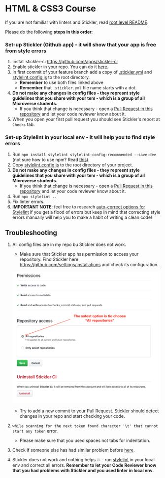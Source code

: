 # HTML & CSS3 Course

If you are not familiar with linters and Stickler, read [root level README](../README.md).

Please do the following **steps in this order**:

### Set-up Stickler (Github app) - it will show that your app is free from style errors
1. Install stickler-ci https://github.com/apps/stickler-ci
2. Enable stickler in your repo. You can do it [here](https://stickler-ci.com/).
3. In first commit of your feature branch add a copy of [.stickler.yml](./.stickler.yml) and [stylelint.config.js](./stylelint.config.js) to the root directory.
    - **Remember** to use both files linked above
    - **Remember** that `.stickler.yml` file name starts with a dot.
4. **Do not make any changes in config files - they represnt style guidelines that you share with your tem - which is a group of all Microverse students.**
    - If you think that change is necessary - open a [Pull Request in this repository](../README.md#contributing) and let your code reviewer know about it.
5. When you open your first pull request you should see Stickler's report at `Checks` tab.

### Set-up Stylelint in your local env - it will help you to find style errors
1. Run `npm install stylelint stylelint-config-recommended --save-dev`  (not sure how to use npm? Read [this](https://docs.npmjs.com/downloading-and-installing-node-js-and-npm)).
2. Copy [stylelint.config.js](./stylelint.config.js) to the root directory of your project.
3. **Do not make any changes in config files - they represnt style guidelines that you share with your tem - which is a group of all Microverse students.**
    - If you think that change is necessary - open a [Pull Request in this repository](../README.md#contributing) and let your code reviewer know about it.
4. Run `npx stylelint .`.
5. Fix linter errors.
6. **IMPORTANT NOTE**: feel free to research [auto-correct options for Stylelint](https://stylelint.io/user-guide/cli#autofixing-errors) if you get a flood of errors but keep in mind that correcting style errors manually will help you to make a habit of writing a clean code!


## Troubleshooting

1. All config files are in my repo bu Stickler does not work.
    - Make sure that Stickler app has permission to access your repository. Find Stickler here https://github.com/settings/installations and check its configuration.
    
    ![screenshot](../assets/images/stickler_app_config.png)

    - Try to add a new commit to your Pull Request. Stickler should detect changes in your repo and start checking your code.
2. `while scanning for the next token found character '\t' that cannot start any token` error.
    - Please make sure that you used spaces not tabs for indentation.
3. Check if someone else has had similar problem before [here](https://questions.microverse.org/c/linters-stickler).
4. Stickler does not work and nothing helps 💥 - run [stylelint](https://stylelint.io/) in your local env and correct all errors. **Remember to let your Code Reviewer know that you had problems with Stickler and you used linter in local env.**
